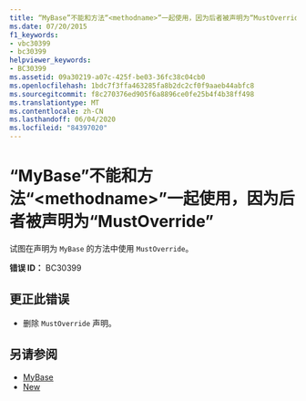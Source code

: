 ```yaml
---
title: “MyBase”不能和方法“<methodname>”一起使用，因为后者被声明为“MustOverride”
ms.date: 07/20/2015
f1_keywords:
- vbc30399
- bc30399
helpviewer_keywords:
- BC30399
ms.assetid: 09a30219-a07c-425f-be03-36fc38c04cb0
ms.openlocfilehash: 1bdc7f3ffa463285fa8b2dc2cf0f9aaeb44abfc8
ms.sourcegitcommit: f8c270376ed905f6a8896ce0fe25b4f4b38ff498
ms.translationtype: MT
ms.contentlocale: zh-CN
ms.lasthandoff: 06/04/2020
ms.locfileid: "84397020"
---
```

# <a name="mybase-cannot-be-used-with-method-methodname-because-it-is-declared-mustoverride"></a>“MyBase”不能和方法“\<methodname>”一起使用，因为后者被声明为“MustOverride”
试图在声明为 `MyBase` 的方法中使用 `MustOverride`。  
  
 **错误 ID：** BC30399  
  
## <a name="to-correct-this-error"></a>更正此错误  
  
- 删除 `MustOverride` 声明。  
  
## <a name="see-also"></a>另请参阅

- [MyBase](../programming-guide/program-structure/me-my-mybase-and-myclass.md#mybase)
- [New](../language-reference/modifiers/mustoverride.md)
